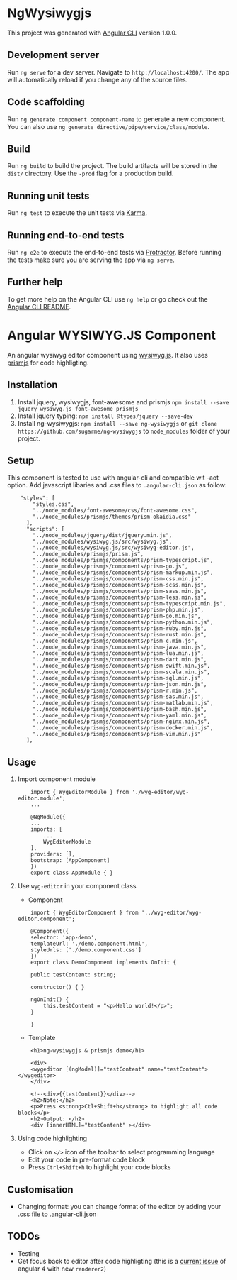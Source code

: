 # NgWysiwygjs

This project was generated with [Angular CLI](https://github.com/angular/angular-cli) version 1.0.0.

## Development server

Run `ng serve` for a dev server. Navigate to `http://localhost:4200/`. The app will automatically reload if you change any of the source files.

## Code scaffolding

Run `ng generate component component-name` to generate a new component. You can also use `ng generate directive/pipe/service/class/module`.

## Build

Run `ng build` to build the project. The build artifacts will be stored in the `dist/` directory. Use the `-prod` flag for a production build.

## Running unit tests

Run `ng test` to execute the unit tests via [Karma](https://karma-runner.github.io).

## Running end-to-end tests

Run `ng e2e` to execute the end-to-end tests via [Protractor](http://www.protractortest.org/).
Before running the tests make sure you are serving the app via `ng serve`.

## Further help

To get more help on the Angular CLI use `ng help` or go check out the [Angular CLI README](https://github.com/angular/angular-cli/blob/master/README.md).

# Angular WYSIWYG.JS Component
An angular wysiwyg editor component using [wysiwyg.js](http://wysiwygjs.github.io/). It also uses [prismjs](http://prismjs.com/) for code highligting.

## Installation

1. Install jquery, wysiwygjs, font-awesome and prismjs `npm install --save jquery wysiwyg.js font-awesome prismjs`
2. Install jquery typing: `npm install @types/jquery --save-dev`
3. Install ng-wysiwygjs: `npm install --save ng-wysiwygjs` or `git clone https://github.com/sugarme/ng-wysiwygjs` to `node_modules` folder of your project.

## Setup

This component is tested to use with angular-cli and compatible wit -aot option. Add javascript libaries and .css files to `.angular-cli.json` as follow:

```
    "styles": [
        "styles.css",
        "../node_modules/font-awesome/css/font-awesome.css",
        "../node_modules/prismjs/themes/prism-okaidia.css"
      ],
      "scripts": [
        "../node_modules/jquery/dist/jquery.min.js",
        "../node_modules/wysiwyg.js/src/wysiwyg.js",
        "../node_modules/wysiwyg.js/src/wysiwyg-editor.js",
        "../node_modules/prismjs/prism.js",
        "../node_modules/prismjs/components/prism-typescript.js",
        "../node_modules/prismjs/components/prism-go.js",
        "../node_modules/prismjs/components/prism-markup.min.js",
        "../node_modules/prismjs/components/prism-css.min.js",
        "../node_modules/prismjs/components/prism-scss.min.js",
        "../node_modules/prismjs/components/prism-sass.min.js",
        "../node_modules/prismjs/components/prism-less.min.js",
        "../node_modules/prismjs/components/prism-typescript.min.js",
        "../node_modules/prismjs/components/prism-php.min.js",
        "../node_modules/prismjs/components/prism-go.min.js",
        "../node_modules/prismjs/components/prism-python.min.js",
        "../node_modules/prismjs/components/prism-ruby.min.js",
        "../node_modules/prismjs/components/prism-rust.min.js",
        "../node_modules/prismjs/components/prism-c.min.js",
        "../node_modules/prismjs/components/prism-java.min.js",        
        "../node_modules/prismjs/components/prism-lua.min.js",
        "../node_modules/prismjs/components/prism-dart.min.js",
        "../node_modules/prismjs/components/prism-swift.min.js",
        "../node_modules/prismjs/components/prism-scala.min.js",
        "../node_modules/prismjs/components/prism-sql.min.js",
        "../node_modules/prismjs/components/prism-json.min.js",
        "../node_modules/prismjs/components/prism-r.min.js",
        "../node_modules/prismjs/components/prism-sas.min.js",
        "../node_modules/prismjs/components/prism-matlab.min.js",
        "../node_modules/prismjs/components/prism-bash.min.js",
        "../node_modules/prismjs/components/prism-yaml.min.js",
        "../node_modules/prismjs/components/prism-nginx.min.js",
        "../node_modules/prismjs/components/prism-docker.min.js",
        "../node_modules/prismjs/components/prism-vim.min.js"
      ],

```

## Usage
1. Import component module

    ```
        import { WygEditorModule } from './wyg-editor/wyg-editor.module';
        ...

        @NgModule({
        ...
        imports: [
            ...
            WygEditorModule
        ],
        providers: [],
        bootstrap: [AppComponent]
        })
        export class AppModule { }
    ```
2. Use `wyg-editor` in your component class
    - Component

    ```
        import { WygEditorComponent } from '../wyg-editor/wyg-editor.component';

        @Component({
        selector: 'app-demo',
        templateUrl: './demo.component.html',
        styleUrls: ['./demo.component.css']
        })
        export class DemoComponent implements OnInit {

        public testContent: string;

        constructor() { }

        ngOnInit() {
            this.testContent = "<p>Hello world!</p>";
        }

        }
    ```
    - Template 
    ```
        <h1>ng-wysiwygjs & prismjs demo</h1>

        <div>
        <wygeditor [(ngModel)]="testContent" name="testContent"></wygeditor>
        </div>

        <!--<div>{{testContent}}</div>-->
        <h2>Note:</h2>
        <p>Press <strong>Ctl+Shift+h</strong> to highlight all code blocks</p>
        <h2>Output: </h2>
        <div [innerHTML]="testContent" ></div>
    ```
3. Using code highlighting
    - Click on `</>` icon of the toolbar to select programming language
    - Edit your code in pre-format code block 
    - Press `Ctrl+Shift+h` to highlight your code blocks 

## Customisation

- Changing format: you can change format of the editor by adding your .css file to .angular-cli.json 

## TODOs

- Testing
- Get focus back to editor after code highligting (this is a [current issue](https://github.com/angular/angular/issues/13818) of angular 4 with new `renderer2`)
